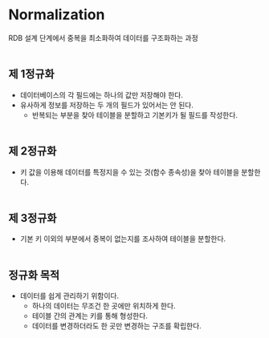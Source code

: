 # Normalization
RDB 설계 단계에서 중복을 최소화하여 데이터를 구조화하는 과정
<br></br>

## 제 1정규화
- 데이터베이스의 각 필드에는 하나의 값만 저장해야 한다.
- 유사하게 정보를 저장하는 두 개의 필드가 있어서는 안 된다.
    - 반복되는 부분을 찾아 테이블을 분할하고 기본키가 될 필드를 작성한다.
<br></br>

## 제 2정규화
- 키 값을 이용해 데이터를 특정지을 수 있는 것(함수 종속성)을 찾아 테이블을 분할한다.
<br></br>

## 제 3정규화
- 기본 키 이외의 부분에서 중복이 없는지를 조사하여 테이블을 분할한다.
<br></br>

## 정규화 목적
- 데이터를 쉽게 관리하기 위함이다.
    - 하나의 데이터는 무조건 한 곳에만 위치하게 한다.
    - 테이블 간의 관계는 키를 통해 형성한다.
    - 데이터를 변경하더라도 한 곳만 변경하는 구조를 확립한다.